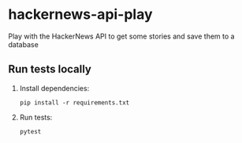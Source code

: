# hackernews-api-play

Play with the HackerNews API to get some stories and save them to a database

## Run tests locally

1. Install dependencies:

    `pip install -r requirements.txt`
   
2. Run tests:

    `pytest`
